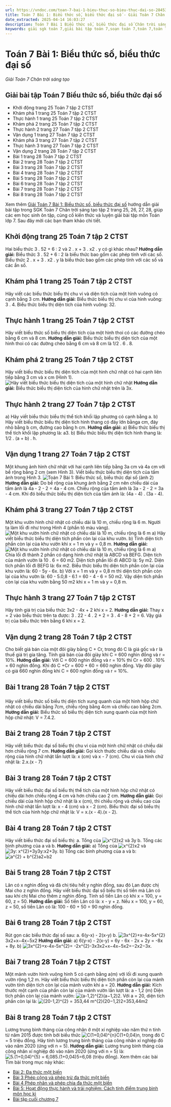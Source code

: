 ```yaml
---
url: https://vndoc.com/toan-7-bai-1-bieu-thuc-so-bieu-thuc-dai-so-284536
title: Toán 7 Bài 1: Biểu thức số, biểu thức đại số - Giải Toán 7 Chân trời sáng tạo - VnDoc.com
date_extracted: 2025-04-14 16:03:27
description: Toán 7 Bài 1 Biểu thức số, biểu thức đại số Chân trời sáng tạo bao gồm đáp án và lời giải chi tiết cho từng bài tập trong SGK Toán 7 cho các em học sinh tham khảo luyện Giải Toán 7 hiệu quả.
keywords: giải sgk toán 7,giải bài tập toán 7,soạn toán 7,toán 7,toán lớp 7,giải toán 7,sgk toán 7,toan 7,giai toan 7,toán 7 tập 2,toán lớp 7 tập 2,bài tập toán lớp 7,giải bài tập toán lớp 7,sgk toán 7 tập 2,toán 7 chân trời sáng tạo,giải toán 7 chân trời sáng tạo,Toán 7 Bài 1 Biểu thức số biểu thức đại số,Bài 1 Biểu thức số biểu thức đại số,Giải Toán 7 Chân trời sáng tạo bài 1,toán lớp 7 Chân trời sáng tạo bài 1
---
```


# Toán 7 Bài 1: Biểu thức số, biểu thức đại số
 _Giải Toán 7 Chân trời sáng tạo_
## Giải bài tập Toán 7 Biểu thức số, biểu thức đại số
  * Khởi động trang 25 Toán 7 tập 2 CTST 
  * Khám phá 1 trang 25 Toán 7 tập 2 CTST 
  * Thực hành 1 trang 25 Toán 7 tập 2 CTST 
  * Khám phá 2 trang 25 Toán 7 tập 2 CTST 
  * Thực hành 2 trang 27 Toán 7 tập 2 CTST
  * Vận dụng 1 trang 27 Toán 7 tập 2 CTST 
  * Khám phá 3 trang 27 Toán 7 tập 2 CTST 
  * Thực hành 3 trang 27 Toán 7 tập 2 CTST 
  * Vận dụng 2 trang 28 Toán 7 tập 2 CTST 
  * Bài 1 trang 28 Toán 7 tập 2 CTST
  * Bài 2 trang 28 Toán 7 tập 2 CTST
  * Bài 3 trang 28 Toán 7 tập 2 CTST
  * Bài 4 trang 28 Toán 7 tập 2 CTST
  * Bài 5 trang 28 Toán 7 tập 2 CTST
  * Bài 6 trang 28 Toán 7 tập 2 CTST
  * Bài 7 trang 28 Toán 7 tập 2 CTST
  * Bài 8 trang 28 Toán 7 tập 2 CTST

Xem thêm
[Giải Toán 7 Bài 1: Biểu thức số, biểu thức đại số](<https://vndoc.com/toan-7-bai-1-bieu-thuc-so-bieu-thuc-dai-so-284536>) hướng dẫn giải bài tập trong SGK Toán 7 Chân trời sáng tạo tập 2 trang 25, 26, 27, 28, giúp các em học sinh ôn tập, củng cố kiến thức và luyện giải bài tập môn Toán lớp 7. Sau đây mời các bạn tham khảo chi tiết.
## **Khởi động trang 25 Toán 7 tập 2 CTST**
Hai biểu thức 3 . 52 \+ 6 : 2 và 2 . x + 3 . x2 . y có gì khác nhau?
**Hướng dẫn giải:**
Biểu thức 3 . 52 \+ 6 : 2 là biểu thức bao gồm các phép tính với các số.
Biểu thức 2 . x + 3 . x2 . y là biểu thức bao gồm các phép tính với các số và các ẩn số.
## **Khám phá 1 trang 25 Toán 7 tập 2 CTST**
Hãy viết các biểu thức biểu thị chu vi và diện tích của một hình vuông có cạnh bằng 3 cm.
**Hướng dẫn giải:**
Biểu thức biểu thị chu vi của hình vuông: 3 . 4.
Biểu thức biểu thị diện tích của hình vuông: 32.
## **Thực hành 1 trang 25 Toán 7 tập 2 CTST**
Hãy viết biểu thức số biểu thị diện tích của một hình thoi có các đường chéo bằng 6 cm và 8 cm.
**Hướng dẫn giải:**
Biểu thức biểu thị diện tích của một hình thoi có các đường chéo bằng 6 cm và 8 cm là 1/2 . 6 . 8.
## **Khám phá 2 trang 25 Toán 7 tập 2 CTST**
Hãy viết biểu thức biểu thị diện tích của một hình chữ nhật có hai cạnh liên tiếp bằng 3 cm và x cm \(Hình 1\).
![Hãy viết biểu thức biểu thị diện tích của một hình chữ nhật](https://i.vdoc.vn/data/image/2022/12/22/kham-pha-2-trang-25-toan-7-tap-2.png)
**Hướng dẫn giải:**
Biểu thức biểu thị diện tích của hình chữ nhật trên là 3x.
## **Thực hành 2 trang 27 Toán 7 tập 2 CTST**
a\) Hãy viết biểu thức biểu thị thể tích khối lập phương có cạnh bằng a.
b\) Hãy viết biểu thức biểu thị diện tích hình thang có đáy lớn bằnga cm, đáy nhỏ bằng b cm, đường cao bằng h cm.
**Hướng dẫn giải:**
a\) Biểu thức biểu thị thể tích khối lập phương là: a3.
b\) Biểu thức biểu thị diện tích hình thang là: 1/2 . \(a + b\) . h.
## **Vận dụng 1 trang 27 Toán 7 tập 2 CTST**
Một khung ảnh hình chữ nhật với hai cạnh liên tiếp bằng 3a cm và 4a cm với bề rộng bằng 2 cm \(xem Hình 3\). Viết biểu thức biểu thị diện tích của tấm ảnh trong Hình 3.
![Toán 7 Bài 1: Biểu thức số, biểu thức đại số \(ảnh 2\)](https://i.vdoc.vn/data/image/2022/12/22/van-dung-1-trang-27-toan-7-tap-2.png)
**Hướng dẫn giải:**
Do bề rộng của khung ảnh bằng 2 cm nên chiều dài của tấm ảnh là 4a - 2 - 2 = 4a - 4 cm.
Chiều rộng của tấm ảnh là 3a - 2 - 2 = 3a - 4 cm.
Khi đó biểu thức biểu thị diện tích của tấm ảnh là: \(4a - 4\) . \(3a - 4\).
## **Khám phá 3 trang 27 Toán 7 tập 2 CTST**
Một khu vườn hình chữ nhật có chiều dài là 10 m, chiều rộng là 6 m. Người ta làm lối đi như trong Hình 4 \(phần tô màu vàng\).
![Một khu vườn hình chữ nhật có chiều dài là 10 m, chiều rộng là 6 m](https://i.vdoc.vn/data/image/2022/12/22/kham-pha-3-trang-27-toan-7-tap-2-so-144152.png)
a\) Hãy viết biểu thức biểu thị diện tích phần còn lại của khu vườn.
b\) Tính diện tích phần còn lại của khu vườn khi x = 1 m và y = 0,8 m.
**Hướng dẫn giải:**
![Một khu vườn hình chữ nhật có chiều dài là 10 m, chiều rộng là 6 m](https://i.vdoc.vn/data/image/2022/12/22/kham-pha-3-trang-27-toan-7-tap-2-so-144153.png)
a\) Chia lối đi thành 2 phần có dạng hình chữ nhật là ABCD và BEFG.
Diện tích của mảnh vườn là 10 . 6 = 60 m2.
Diện tích phần lối đi ABCD là: 5y m2.
Diện tích phần lối đi BEFG là: 6x m2.
Biểu thức biểu thị diện tích phần còn lại của khu vườn là: 60 - 5y - 6x.
b\) Với x = 1 m và y = 0,8 m thì diện tích phần còn lại của khu vườn là:
60 - 5.0,8 - 6.1 = 60 - 4 - 6 = 50 m2.
Vậy diện tích phần còn lại của khu vườn bằng 50 m2 khi x = 1 m và y = 0,8 m.
## **Thực hành 3 trang 27 Toán 7 tập 2 CTST**
Hãy tính giá trị của biểu thức 3x2 \- 4x + 2 khi x = 2.
**Hướng dẫn giải:**
Thay x = 2 vào biểu thức trên ta được: 3 . 22 \- 4 . 2 + 2 = 3 . 4 - 8 + 2 = 6.
Vậy giá trị của biểu thức trên bằng 6 khi x = 2.
## **Vận dụng 2 trang 28 Toán 7 tập 2 CTST**
Cho biết giá bán của một đôi giày bằng C + Cr, trong đó C là giá gốc và r là thuế giá trị gia tăng.
Tính giá bán của đôi giày khi C = 600 nghìn đồng và r = 10%.
**Hướng dẫn giải:**
Với C = 600 nghìn đồng và r = 10% thì Cr = 600 . 10% = 60 nghìn đồng.
Khi đó C +Cr = 600 + 60 = 660 nghìn đồng.
Vậy đôi giày có giá 660 nghìn đồng khi C = 600 nghìn đồng và r = 10%.
## Bài 1 **trang 28 Toán 7 tập 2 CTST**
### 
Hãy viết biểu thức số biểu thị diện tích xung quanh của một hình hộp chữ nhật có chiều dài bằng 7cm, chiều rộng bằng 4cm và chiều cao bằng 2cm.
**Hướng dẫn giải:**
Biểu thức số biểu thị diện tích xung quanh của một hình hộp chữ nhật: V = 7.4.2.
## Bài 2 **trang 28 Toán 7 tập 2 CTST**
Hãy viết biểu thức đại số biểu thị chu vi của một hình chữ nhật có chiều dài hơn chiều rộng 7 cm.
**Hướng dẫn giải:**
Gọi kích thước chiều dài và chiều rộng của hình chữ nhật lần lượt là: x \(cm\) và x - 7 \(cm\).
Chu vi của hình chữ nhật là: 2.x.\(x - 7\)
## Bài 3 **trang 28 Toán 7 tập 2 CTST**
Hãy viết biểu thức đại số biểu thị thể tích của một hình hộp chữ nhật có chiều dài hơn chiều rộng 4 cm và hơn chiều cao 2 cm.
**Hướng dẫn giải:**
Gọi chiều dài của hình hộp chữ nhật là x \(cm\), thì chiều rộng và chiều cao của hình chữ nhật lần lượt là: x - 4 \(cm\) và x - 2 \(cm\).
Biểu thức đại số biểu thị thể tích của hình hộp chữ nhật là: V = x.\(x - 4\).\(x - 2\).
## Bài 4 **trang 28 Toán 7 tập 2 CTST**
Hãy viết biểu thức đại số biểu thị:
a. Tổng của ![x^{2}](https://i.vdoc.vn/data/image/blank.png)x2 và 3y
b. Tổng các bình phương của a và b.
**Hướng dẫn giải:**
a\) Tổng của ![x^{2}](https://i.vdoc.vn/data/image/blank.png)x2 và ![3y:  x^{2}+3y](https://i.vdoc.vn/data/image/blank.png)3y:x2+3y.
b\) Tổng các bình phương của a và b: ![a^{2} + b^{2}](https://i.vdoc.vn/data/image/blank.png)a2+b2
## Bài 5 **trang 28 Toán 7 tập 2 CTST**
Lân có x nghìn đồng và đã chi tiêu hết y nghìn đồng, sau đó Lan được chị Mai cho z nghìn đồng. Hãy viết biểu thức đại số biểu thị số tiền mà Lân có sau khi chị Mai cho thêm z nghìn đồng. Tính số tiền Lân có khi x = 100, y = 60, z = 50.
**Hướng dẫn giải:**
Số tiền Lân có là: x - y + z.
Nếu x = 100, y = 60, z = 50, số tiền Lân có là: 100 - 60 + 50 = 90 nghìn đồng.
## Bài 6 **trang 28 Toán 7 tập 2 CTST**
Rút gọn các biểu thức đại số sau:
a. 6\(y-x\) - 2\(x-y\)
b. ![3x^{2}+x-4x-5x^{2}](https://i.vdoc.vn/data/image/blank.png)3x2+x−4x−5x2
**Hướng dẫn giải:**
a\) 6\(y-x\) - 2\(x-y\) = 6y - 6x - 2x + 2y = -8x + 8y.
b\) ![3x^{2}+x-4x-5x^{2}= -2x^{2}-3x](https://i.vdoc.vn/data/image/blank.png)3x2+x−4x−5x2=−2x2−3x.
## Bài 7 **trang 28 Toán 7 tập 2 CTST**
Một mảnh vườn hình vuông hình 5 có cạnh bằng a\(m\) với lối đi xung quanh vườn rộng 1,2 m. Hãy viết biểu thức biểu thị diện tích phần còn lại của mảnh vườn tính diện tích còn lại của mảnh vườn khi a = 20.
**Hướng dẫn giải:**
Kích thước một cạnh của phần còn lại của mảnh vườn lần lượt là: a - 1,2 \(m\)
Diện tích phần còn lại của mảnh vườn: ![\(a-1,2\)^{2}](https://i.vdoc.vn/data/image/blank.png)\(a−1,2\)2.
Với a = 20, diện tích phần còn lại là: ![\(20-1,2\)^{2} = 353,44 m^{2}](https://i.vdoc.vn/data/image/blank.png)\(20−1,2\)2=353,44m2
## Bài 8 **trang 28 Toán 7 tập 2 CTST**
Lương trung bình tháng của công nhân ở một xí nghiệp vào năm thứ n tính từ năm 2015 được tính bởi biểu thức ![C\(1+0,04\)^{n}](https://i.vdoc.vn/data/image/blank.png)C\(1+0,04\)n, trong đó C = 5 triệu đồng. Hãy tính lương trung bình tháng của công nhân xí nghiệp đó vào năm 2020 \(ứng với n = 5\).
**Hướng dẫn giải:**
Lương trung bình tháng của công nhân xí nghiệp đó vào năm 2020 \(ứng với n = 5\) là:
![5.\(1+0,04\)^{5} = 6,08](https://i.vdoc.vn/data/image/blank.png)5.\(1+0,04\)5=6,08 \(triệu đồng\).
Xem thêm các bài Tìm bài trong mục này khác:
  * [Bài 2: Đa thức một biến](</giai-bai-tap-sgk-toan-lop-7-bai-7-da-thuc-mot-bien-149983>)
  * [Bài 3 Phép cộng và phép trừ đa thức một biến](</toan-7-bai-3-phep-cong-va-phep-tru-da-thuc-mot-bien-284540>)
  * [Bài 4 Phép nhân và phép chia đa thức một biến](</toan-7-bai-4-phep-nhan-va-phep-chia-da-thuc-mot-bien-285466>)
  * [Bài 5: Hoạt động thực hành và trải nghiệm: Cách tính điểm trung bình môn học kì](</toan-7-bai-5-hoat-dong-thuc-hanh-va-trai-nghiem-cach-tinh-diem-trung-binh-mon-hoc-ki-285470>)
  * [Bài tập cuối chương 7](</toan-7-bai-tap-cuoi-chuong-7-chan-troi-sang-tao-285473>)

